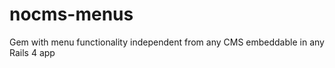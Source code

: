 nocms-menus
===========

Gem with menu functionality independent from any CMS embeddable in any Rails 4 app
